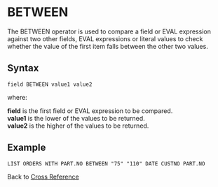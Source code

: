 # BETWEEN  

<PageHeader />

The BETWEEN operator is used to compare a field or EVAL expression against two other fields, EVAL expressions or literal values to check whether the value of the first item falls between the other two values.

## Syntax

```
field BETWEEN value1 value2
```

where:

**field** is the first field or EVAL expression to be compared.  
**value1** is the lower of the values to be returned.  
**value2** is the higher of the values to be returned.  

## Example

```
LIST ORDERS WITH PART.NO BETWEEN "75" "110" DATE CUSTNO PART.NO
```

Back to [Cross Reference](./../README.md)

<PageFooter />
